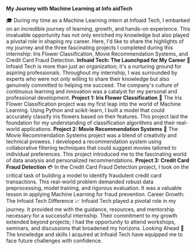 **My Journey with Machine Learning at Info aidTech**

🎓 During my time as a Machine Learning intern at Infoaid Tech, I embarked on an incredible journey of learning, growth, and hands-on experience. This invaluable opportunity has not only enriched my knowledge but also played a pivotal role in shaping my career. Here, I'd like to share the highlights of my journey and the three fascinating projects I completed during this internship: Iris Flower Classification, Movie Recommendation Systems, and Credit Card Fraud Detection.
**Infoaid Tech: The Launchpad for My Career**
🚀 Infoaid Tech is more than just an organization; it's a nurturing ground for aspiring professionals. Throughout my internship, I was surrounded by experts who were not only willing to share their knowledge but also genuinely committed to helping me succeed. The company's culture of continuous learning and innovation was a catalyst for my personal and professional development.
**Project 1: Iris Flower Classification**
🌸 The Iris Flower Classification project was my first leap into the world of Machine Learning. Using Python and scikit-learn, I built a model that could accurately classify iris flowers based on their features. This project laid the foundation for my understanding of classification algorithms and their real-world applications.
**Project 2: Movie Recommendation Systems**
🎥 The Movie Recommendation Systems project was a blend of creativity and technical prowess. I developed a recommendation system using collaborative filtering techniques that could suggest movies tailored to individual preferences. This project introduced me to the fascinating world of data analysis and personalized recommendations.
**Project 3: Credit Card Fraud Detection**
💳 In the Credit Card Fraud Detection project, I took on the critical task of building a model to identify fraudulent credit card transactions. This real-world problem demanded robust data preprocessing, model training, and rigorous evaluation. It was a valuable lesson in applying Machine Learning for fraud prevention.
Career Growth: The Infoaid Tech Difference
📈 Infoaid Tech played a pivotal role in my journey. It provided me with the guidance, resources, and mentorship necessary for a successful internship. Their commitment to my growth extended beyond projects; I had the opportunity to attend workshops, seminars, and discussions that broadened my horizons.
Looking Ahead
🌟 The knowledge and skills I acquired at Infoaid Tech have equipped me to face future challenges with confidence.


